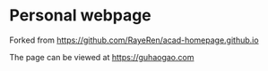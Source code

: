# Personal webpage

Forked from https://github.com/RayeRen/acad-homepage.github.io

The page can be viewed at https://guhaogao.com